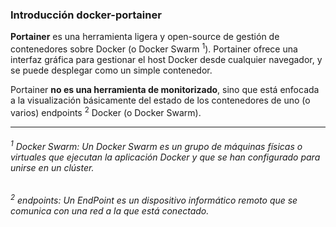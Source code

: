 ### Introducción docker-portainer

**Portainer** es una herramienta ligera y open-source de gestión de contenedores sobre Docker (o Docker Swarm <sup>1</sup>). 
Portainer ofrece una interfaz gráfica para gestionar el host Docker desde cualquier navegador, y se puede desplegar como un simple contenedor.


Portainer **no es una herramienta de monitorizado**, sino que está enfocada a la visualización básicamente del estado de los contenedores 
de uno (o varios) endpoints <sup>2</sup> Docker (o Docker Swarm). 


---

###### <sup>1</sup> Docker Swarm: Un Docker Swarm es un grupo de máquinas físicas o virtuales que ejecutan la aplicación Docker y que se han configurado para unirse en un clúster.

###### <sup>2</sup> endpoints: Un EndPoint es un dispositivo informático remoto que se comunica con una red a la que está conectado. 
